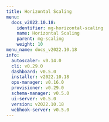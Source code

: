 ```yaml
---
title: Horizontal Scaling
menu:
  docs_v2022.10.18:
    identifier: mg-horizontal-scaling
    name: Horizontal Scaling
    parent: mg-scaling
    weight: 10
menu_name: docs_v2022.10.18
info:
  autoscaler: v0.14.0
  cli: v0.29.0
  dashboard: v0.5.0
  installer: v2022.10.18
  ops-manager: v0.16.0
  provisioner: v0.29.0
  schema-manager: v0.5.0
  ui-server: v0.5.0
  version: v2022.10.18
  webhook-server: v0.5.0
---
```


